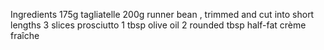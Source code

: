 Ingredients
175g tagliatelle
200g runner bean , trimmed and cut into short lengths
3 slices prosciutto
1 tbsp olive oil
2 rounded tbsp half-fat crème fraîche